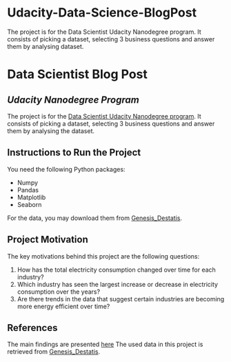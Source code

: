 # Udacity-Data-Science-BlogPost
The project is for the Data Scientist Udacity Nanodegree program. It consists of picking a dataset, selecting 3 business questions and answer them by analysing dataset. 

# Data Scientist Blog Post
## _Udacity Nanodegree Program_

The project is for the [Data Scientist Udacity Nanodegree program](https://www.udacity.com/course/data-scientist-nanodegree--nd025). It consists of picking a dataset, selecting 3 business questions and answer them by analysing the dataset.

## Instructions to Run the Project
You need the following Python packages:

- Numpy
- Pandas
- Matplotlib
- Seaborn

For the data, you may download them from [Genesis_Destatis](https://www-genesis.destatis.de/genesis//online?operation=table&code=43531-0002&bypass=true&levelindex=1&levelid=1691420297686#abreadcrumb).

## Project Motivation
The key motivations behind this project are the following questions:
1) How has the total electricity consumption changed over time for each industry?
2) Which industry has seen the largest increase or decrease in electricity consumption over the years?
3) Are there trends in the data that suggest certain industries are becoming more energy efficient over time?

## References
The main findings are presented [here](https://medium.com/@moia18/electricity-consumption-trends-in-german-manufacturing-an-insightful-analysis-1a242b714d9b)
The used data in this project is retrieved from [Genesis_Destatis](https://www-genesis.destatis.de/genesis//online?operation=table&code=43531-0002&bypass=true&levelindex=1&levelid=1691420297686#abreadcrumb).
